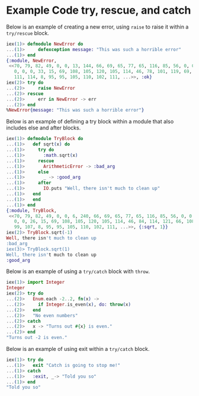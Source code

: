 # Example Code try, rescue, and catch

Below is an example of creating a new error, using `raise` to raise it within a `try/rescue` block.
```elixir
iex(1)> defmodule NewError do
...(1)>     defexception message: "This was such a horrible error"
...(1)> end
{:module, NewError,
 <<70, 79, 82, 49, 0, 0, 13, 144, 66, 69, 65, 77, 65, 116, 85, 56, 0, 0, 1, 73,
   0, 0, 0, 33, 15, 69, 108, 105, 120, 105, 114, 46, 78, 101, 119, 69, 114, 114,
   111, 114, 8, 95, 95, 105, 110, 102, 111, ...>>, :ok}
iex(2)> try do
...(2)>     raise NewError
...(2)> rescue
...(2)>     err in NewError -> err
...(2)> end
%NewError{message: "This was such a horrible error"}
```
Below is an example of defining a try block within a module that also includes else and after blocks.
```elixir
iex(1)> defmodule TryBlock do
...(1)>   def sqrt(x) do
...(1)>     try do
...(1)>       :math.sqrt(x)
...(1)>     rescue
...(1)>       ArithmeticError -> :bad_arg
...(1)>     else
...(1)>       _ -> :good_arg
...(1)>     after
...(1)>       IO.puts "Well, there isn't much to clean up"
...(1)>   end
...(1)>   end
...(1)> end
{:module, TryBlock,
 <<70, 79, 82, 49, 0, 0, 6, 240, 66, 69, 65, 77, 65, 116, 85, 56, 0, 0, 1, 6, 0,
   0, 0, 26, 15, 69, 108, 105, 120, 105, 114, 46, 84, 114, 121, 66, 108, 111,
   99, 107, 8, 95, 95, 105, 110, 102, 111, ...>>, {:sqrt, 1}}
iex(2)> TryBlock.sqrt(-1)
Well, there isn't much to clean up
:bad_arg
iex(3)> TryBlock.sqrt(1)
Well, there isn't much to clean up
:good_arg
```
Below is an example of using a `try/catch` block with `throw`.
```elixir
iex(1)> import Integer
Integer
iex(2)> try do
...(2)>   Enum.each -2..2, fn(x) ->
...(2)>     if Integer.is_even(x), do: throw(x)
...(2)>   end
...(2)>   "No even numbers"
...(2)> catch
...(2)>   x -> "Turns out #{x} is even."
...(2)> end
"Turns out -2 is even."
```
Below is an example of using exit within a `try/catch` block.
```elixir
iex(1)> try do
...(1)>   exit "Catch is going to stop me!"
...(1)> catch
...(1)>   :exit, _-> "Told you so"
...(1)> end
"Told you so"
```

